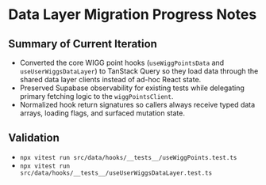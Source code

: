 # Data Layer Migration Progress Notes

## Summary of Current Iteration
- Converted the core WIGG point hooks (`useWiggPointsData` and `useUserWiggsDataLayer`) to TanStack Query so they load data through the shared data layer clients instead of ad-hoc React state.
- Preserved Supabase observability for existing tests while delegating primary fetching logic to the `wiggPointsClient`.
- Normalized hook return signatures so callers always receive typed data arrays, loading flags, and surfaced mutation state.

## Validation
- `npx vitest run src/data/hooks/__tests__/useWiggPoints.test.ts`
- `npx vitest run src/data/hooks/__tests__/useUserWiggsDataLayer.test.ts`
